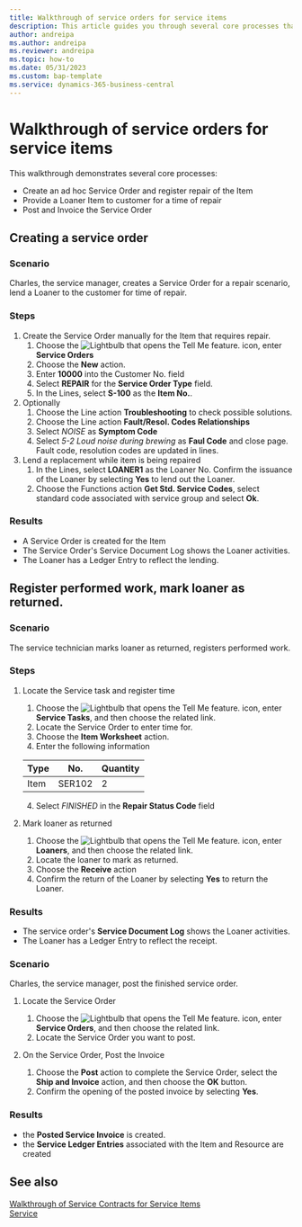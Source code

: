 ```yaml
---
title: Walkthrough of service orders for service items
description: This article guides you through several core processes that involve service orders and items.
author: andreipa
ms.author: andreipa
ms.reviewer: andreipa
ms.topic: how-to
ms.date: 05/31/2023
ms.custom: bap-template
ms.service: dynamics-365-business-central
---
```


# Walkthrough of service orders for service items

This walkthrough demonstrates several core processes:

- Create an ad hoc Service Order and register repair of the Item
- Provide a Loaner Item to customer for a time of repair
- Post and Invoice the Service Order
    
## Creating a service order

### Scenario  

Charles, the service manager, creates a Service Order for a repair scenario, lend a Loaner to the customer for time of repair.

### Steps

1. Create the Service Order manually for the Item that requires repair.
   1. Choose the ![Lightbulb that opens the Tell Me feature.](../../media/ui-search/search_small.png "Tell me what you want to do") icon, enter **Service Orders**
   2. Choose the **New** action.
   3. Enter **10000** into the Customer No. field
   4. Select **REPAIR** for the **Service Order Type** field.
   5. In the Lines, select **S-100** as the **Item No.**.
2. Optionally
   1. Choose the Line action **Troubleshooting** to check possible solutions.
   2. Choose the Line action **Fault/Resol. Codes Relationships**
   3. Select *NOISE* as **Symptom Code**
   4. Select *5-2 Loud noise during brewing* as **Faul Code** and close page. Fault code, resolution codes are updated in lines.
3. Lend a replacement while item is being repaired
   1. In the Lines, select **LOANER1** as the Loaner No. Confirm the issuance of the Loaner by selecting **Yes** to lend out the Loaner. 
   2. Choose the Functions action **Get Std. Service Codes**, select standard code associated with service group and select **Ok**.
   
### Results

- A Service Order is created for the Item
- The Service Order's Service Document Log shows the Loaner activities.
- The Loaner has a Ledger Entry to reflect the lending.
   

## Register performed work, mark loaner as returned.

### Scenario  

The service technician marks loaner as returned, registers performed work.

### Steps

1. Locate the Service task and register time 
   1. Choose the ![Lightbulb that opens the Tell Me feature.](../../media/ui-search/search_small.png "Tell me what you want to do") icon, enter **Service Tasks**, and then choose the related link.
   2. Locate the Service Order to enter time for.
   3. Choose  the **Item Worksheet** action.
   4. Enter the following information

    |Type|No.|Quantity|
    |----|---|--------|  
    |Item|SER102|2|

   4. Select *FINISHED* in the **Repair Status Code** field
    
2. Mark loaner as returned
   1. Choose the ![Lightbulb that opens the Tell Me feature.](../../media/ui-search/search_small.png "Tell me what you want to do") icon, enter **Loaners**, and then choose the related link.
   2. Locate the loaner to mark as returned.
   3. Choose the **Receive** action 
   4. Confirm the return of the Loaner by selecting **Yes** to return the Loaner.
      
### Results

- The service order's **Service Document Log** shows the Loaner activities.
- The Loaner has a Ledger Entry to reflect the receipt.


### Scenario  

Charles, the service manager, post the finished service order.

1. Locate the Service Order 
   1. Choose the ![Lightbulb that opens the Tell Me feature.](../../media/ui-search/search_small.png "Tell me what you want to do") icon, enter **Service Orders**, and then choose the related link.
   2. Locate the Service Order you want to post.

2. On the Service Order, Post the Invoice
   1. Choose the **Post** action to complete the Service Order, select the **Ship and Invoice** action, and then choose the **OK** button.
   2. Confirm the opening of the posted invoice by selecting **Yes**. 
### Results

- the **Posted Service Invoice** is created.
- the **Service Ledger Entries** associated with the Item and Resource are created

## See also 
[Walkthrough of Service Contracts for Service Items](service-contract-flow.md)  
[Service](../../service-service.md)
